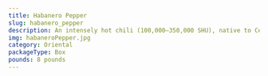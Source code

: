 ```yaml
---
title: Habanero Pepper
slug: habanero_pepper
description: An intensely hot chili (100,000–350,000 SHU), native to Central America. Used in sauces, moles , and Caribbean/Mexican dishes. Its sweet, fruity flavor contrasts with fiery heat. Packed with antioxidants and anti-inflammatory compounds.
img: habaneroPepper.jpg
category: Oriental
packageType: Box
pounds: 8 pounds
---
```

